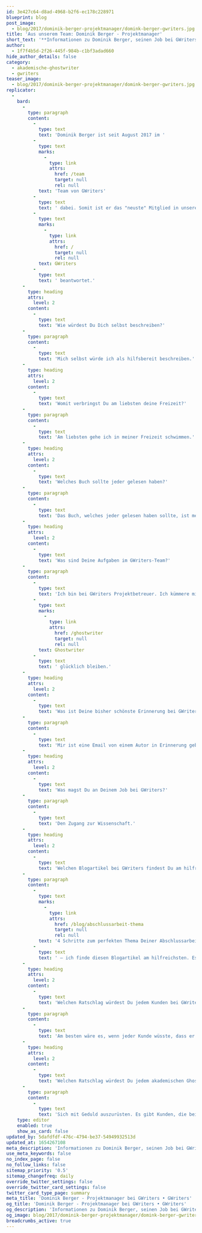 ```yaml
---
id: 3e427c64-d8ad-4968-b2f6-ec178c228971
blueprint: blog
post_image:
  - blog/2017/dominik-berger-projektmanager/domink-berger-gwriters.jpg
title: 'Aus unserem Team: Dominik Berger - Projektmanager'
short_text: '**Informationen zu Dominik Berger, seinen Job bei GWriters, seine Ratschläge an akademische Ghostwriter & Kunden der Ghostwriter-Agentur GWriters.**'
author:
  - 1f7f4b5d-2f26-445f-984b-c1bf3adad660
hide_author_details: false
category:
  - akademische-ghostwriter
  - gwriters
teaser_image:
  - blog/2017/dominik-berger-projektmanager/domink-berger-gwriters.jpg
replicator:
  -
    bard:
      -
        type: paragraph
        content:
          -
            type: text
            text: 'Dominik Berger ist seit August 2017 im '
          -
            type: text
            marks:
              -
                type: link
                attrs:
                  href: /team
                  target: null
                  rel: null
            text: 'Team von GWriters'
          -
            type: text
            text: ' dabei. Somit ist er das "neuste" Mitglied in unserem Team. Für unseren Blog hat er hier einige Fragen über sich und seinen Job bei '
          -
            type: text
            marks:
              -
                type: link
                attrs:
                  href: /
                  target: null
                  rel: null
            text: GWriters
          -
            type: text
            text: ' beantwortet.'
      -
        type: heading
        attrs:
          level: 2
        content:
          -
            type: text
            text: 'Wie würdest Du Dich selbst beschreiben?'
      -
        type: paragraph
        content:
          -
            type: text
            text: 'Mich selbst würde ich als hilfsbereit beschreiben.'
      -
        type: heading
        attrs:
          level: 2
        content:
          -
            type: text
            text: 'Womit verbringst Du am liebsten deine Freizeit?'
      -
        type: paragraph
        content:
          -
            type: text
            text: 'Am liebsten gehe ich in meiner Freizeit schwimmen.'
      -
        type: heading
        attrs:
          level: 2
        content:
          -
            type: text
            text: 'Welches Buch sollte jeder gelesen haben?'
      -
        type: paragraph
        content:
          -
            type: text
            text: 'Das Buch, welches jeder gelesen haben sollte, ist meiner Meinung nach sein eigenes.'
      -
        type: heading
        attrs:
          level: 2
        content:
          -
            type: text
            text: 'Was sind Deine Aufgaben im GWriters-Team?'
      -
        type: paragraph
        content:
          -
            type: text
            text: 'Ich bin bei GWriters Projektbetreuer. Ich kümmere mich darum, dass Kunden ihre Aufträge zur gewünschten Zeit, in gewünschter Form und in gewünschter Qualität erhalten - und dabei Kunden und akademische '
          -
            type: text
            marks:
              -
                type: link
                attrs:
                  href: /ghostwriter
                  target: null
                  rel: null
            text: Ghostwriter
          -
            type: text
            text: ' glücklich bleiben.'
      -
        type: heading
        attrs:
          level: 2
        content:
          -
            type: text
            text: 'Was ist Deine bisher schönste Erinnerung bei GWriters?'
      -
        type: paragraph
        content:
          -
            type: text
            text: 'Mir ist eine Email von einem Autor in Erinnerung geblieben, bei der sich der Autor als sehr glücklich zeigte, da die Kundin anscheinend etwas von der vom Autor erstellten Ausarbeitung gelernt hat. Da ich allerdings noch recht neu bin im Team, bin ich mir sicher, dass es in Zukunft noch viele weitere schöne Erinnerungen geben wird.'
      -
        type: heading
        attrs:
          level: 2
        content:
          -
            type: text
            text: 'Was magst Du an Deinem Job bei GWriters?'
      -
        type: paragraph
        content:
          -
            type: text
            text: 'Den Zugang zur Wissenschaft.'
      -
        type: heading
        attrs:
          level: 2
        content:
          -
            type: text
            text: 'Welchen Blogartikel bei GWriters findest Du am hilfreichsten und warum?'
      -
        type: paragraph
        content:
          -
            type: text
            marks:
              -
                type: link
                attrs:
                  href: /blog/abschlussarbeit-thema
                  target: null
                  rel: null
            text: '4 Schritte zum perfekten Thema Deiner Abschlussarbeit'
          -
            type: text
            text: ' – ich finde diesen Blogartikel am hilfreichsten. Es ist grundsätzlich so, dass bei jeder Tätigkeit der Anfang am schwierigsten fällt. Das Schreiben wissenschaftlicher Arbeiten ist dabei keine Ausnahme. Und der allererste Schritt dabei ist natürlich die Themenauswahl.'
      -
        type: heading
        attrs:
          level: 2
        content:
          -
            type: text
            text: 'Welchen Ratschlag würdest Du jedem Kunden bei GWriters geben?'
      -
        type: paragraph
        content:
          -
            type: text
            text: 'Am besten wäre es, wenn jeder Kunde wüsste, dass er es mit Mitarbeitern und akademischen Ghostwritern zu tun hat, die ihr Bestes tun um diesen Kunden zufrieden zu stellen.'
      -
        type: heading
        attrs:
          level: 2
        content:
          -
            type: text
            text: 'Welchen Ratschlag würdest Du jedem akademischen Ghostwriter bei GWriters geben?'
      -
        type: paragraph
        content:
          -
            type: text
            text: 'Sich mit Geduld auszurüsten. Es gibt Kunden, die bei den Teillieferungen einige Änderungen vornehmen möchten. In solchen Fällen sollte sich der Ghostwriter geduldig zeigen und weiterarbeiten, bis der Kunde zufrieden gestellt wird. Natürlich achten wir darauf, dass dies im Rahmen der Möglichkeiten geschieht.'
    type: editor
    enabled: true
    show_as_card: false
updated_by: 5dafdfdf-476c-4794-be37-54949932513d
updated_at: 1654267108
meta_description: 'Informationen zu Dominik Berger, seinen Job bei GWriters, seine Ratschläge an akademische Ghostwriter & Kunden der Ghostwriter-Agentur GWriters.'
use_meta_keywords: false
no_index_page: false
no_follow_links: false
sitemap_priority: '0.5'
sitemap_changefreq: daily
override_twitter_settings: false
override_twitter_card_settings: false
twitter_card_type_page: summary
meta_title: 'Dominik Berger - Projektmanager bei GWriters • GWriters'
og_title: 'Dominik Berger - Projektmanager bei GWriters • GWriters'
og_description: 'Informationen zu Dominik Berger, seinen Job bei GWriters, seine Ratschläge an akademische Ghostwriter & Kunden der Ghostwriter-Agentur GWriters.'
og_image: blog/2017/dominik-berger-projektmanager/domink-berger-gwriters.jpg
breadcrumbs_active: true
---
```

